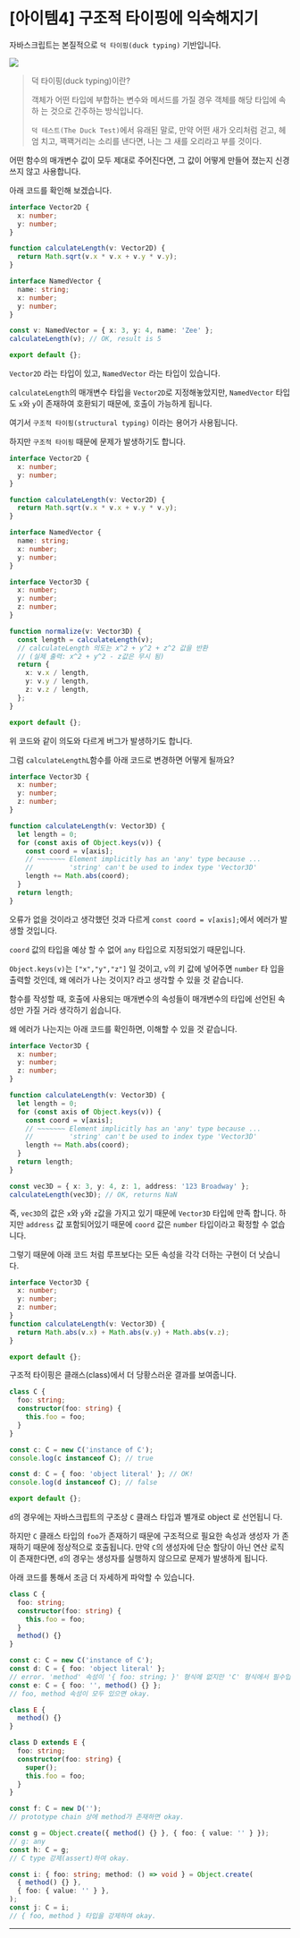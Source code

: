 # [아이템4] 구조적 타이핑에 익숙해지기

자바스크립트는 본질적으로 `덕 타이핑(duck typing)` 기반입니다.

![](https://velog.velcdn.com/images/gusdh2/post/6bc526df-a4b5-40bf-ba9d-1436d9e54d78/image.png)

> 덕 타이핑(duck typing)이란?
>
> 객체가 어떤 타입에 부합하는 변수와 메서드를 가질 경우 객체를 해당 타입에 속하
> 는 것으로 간주하는 방식입니다.
>
> `덕 테스트(The Duck Test)`에서 유래된 말로, 만약 어떤 새가 오리처럼 걷고, 헤엄
> 치고, 꽥꽥거리는 소리를 낸다면, 나는 그 새를 오리라고 부를 것이다.

어떤 함수의 매개변수 값이 모두 제대로 주어진다면, 그 값이 어떻게 만들어 졌는지
신경 쓰지 않고 사용합니다.

아래 코드를 확인해 보겠습니다.

```ts
interface Vector2D {
  x: number;
  y: number;
}

function calculateLength(v: Vector2D) {
  return Math.sqrt(v.x * v.x + v.y * v.y);
}

interface NamedVector {
  name: string;
  x: number;
  y: number;
}

const v: NamedVector = { x: 3, y: 4, name: 'Zee' };
calculateLength(v); // OK, result is 5

export default {};
```

`Vector2D` 라는 타입이 있고, `NamedVector` 라는 타입이 있습니다.

`calculateLength`의 매개변수 타입을 `Vector2D`로 지정해놓았지만, `NamedVector`
타입도 `x`와 `y`이 존재하여 호환되기 때문에, 호출이 가능하게 됩니다.

여기서 `구조적 타이핑(structural typing)` 이라는 용어가 사용됩니다.

하지만 `구조적 타이핑` 때문에 문제가 발생하기도 합니다.

```ts
interface Vector2D {
  x: number;
  y: number;
}

function calculateLength(v: Vector2D) {
  return Math.sqrt(v.x * v.x + v.y * v.y);
}

interface NamedVector {
  name: string;
  x: number;
  y: number;
}

interface Vector3D {
  x: number;
  y: number;
  z: number;
}

function normalize(v: Vector3D) {
  const length = calculateLength(v);
  // calculateLength 의도는 x^2 + y^2 + z^2 값을 반환
  // (실제 출력: x^2 + y^2 - z값은 무시 됨)
  return {
    x: v.x / length,
    y: v.y / length,
    z: v.z / length,
  };
}

export default {};
```

위 코드와 같이 의도와 다르게 버그가 발생하기도 합니다.

그럼 `calculateLengthL`함수를 아래 코드로 변경하면 어떻게 될까요?

```ts
interface Vector3D {
  x: number;
  y: number;
  z: number;
}

function calculateLength(v: Vector3D) {
  let length = 0;
  for (const axis of Object.keys(v)) {
    const coord = v[axis];
    // ~~~~~~~ Element implicitly has an 'any' type because ...
    //         'string' can't be used to index type 'Vector3D'
    length += Math.abs(coord);
  }
  return length;
}
```

오류가 없을 것이라고 생각했던 것과 다르게 `const coord = v[axis];`에서 에러가 발
생할 것입니다.

`coord` 값의 타입을 예상 할 수 없어 `any` 타입으로 지정되었기 때문입니다.

`Object.keys(v)`는 `["x","y","z"]` 일 것이고, `v`의 키 값에 넣어주면 `number` 타
입을 출력할 것인데, 왜 에러가 나는 것이지? 라고 생각할 수 있을 것 같습니다.

함수를 작성할 때, 호출에 사용되는 매개변수의 속성들이 매개변수의 타입에 선언된
속성만 가질 거라 생각하기 쉽습니다.

왜 에러가 나는지는 아래 코드를 확인하면, 이해할 수 있을 것 같습니다.

```ts
interface Vector3D {
  x: number;
  y: number;
  z: number;
}

function calculateLength(v: Vector3D) {
  let length = 0;
  for (const axis of Object.keys(v)) {
    const coord = v[axis];
    // ~~~~~~~ Element implicitly has an 'any' type because ...
    //         'string' can't be used to index type 'Vector3D'
    length += Math.abs(coord);
  }
  return length;
}

const vec3D = { x: 3, y: 4, z: 1, address: '123 Broadway' };
calculateLength(vec3D); // OK, returns NaN
```

즉, `vec3D`의 값은 `x`와 `y`와 `z`값을 가지고 있기 때문에 `Vector3D` 타입에 만족
합니다. 하지만 `address` 값 포함되어있기 때문에 `coord` 값은 `number` 타입이라고
확정할 수 없습니다.

그렇기 때문에 아래 코드 처럼 루프보다는 모든 속성을 각각 더하는 구현이 더 낫습니
다.

```ts
interface Vector3D {
  x: number;
  y: number;
  z: number;
}
function calculateLength(v: Vector3D) {
  return Math.abs(v.x) + Math.abs(v.y) + Math.abs(v.z);
}

export default {};
```

구조적 타이핑은 클래스(class)에서 더 당황스러운 결과를 보여줍니다.

```ts
class C {
  foo: string;
  constructor(foo: string) {
    this.foo = foo;
  }
}

const c: C = new C('instance of C');
console.log(c instanceof C); // true

const d: C = { foo: 'object literal' }; // OK!
console.log(d instanceof C); // false

export default {};
```

`d`의 경우에는 자바스크립트의 구조상 `C` 클래스 타입과 별개로 object 로 선언됩니
다.

하지만 `C` 클래스 타입의 `foo`가 존재하기 때문에 구조적으로 필요한 속성과 생성자
가 존재하기 때문에 정상적으로 호출됩니다. 만약 `C`의 생성자에 단순 할당이 아닌
연산 로직이 존재한다면, `d`의 경우는 생성자를 실행하지 않으므로 문제가 발생하게
됩니다.

아래 코드를 통해서 조금 더 자세하게 파악할 수 있습니다.

```ts
class C {
  foo: string;
  constructor(foo: string) {
    this.foo = foo;
  }
  method() {}
}

const c: C = new C('instance of C');
const d: C = { foo: 'object literal' };
// error. 'method' 속성이 '{ foo: string; }' 형식에 없지만 'C' 형식에서 필수입니다.
const e: C = { foo: '', method() {} };
// foo, method 속성이 모두 있으면 okay.

class E {
  method() {}
}

class D extends E {
  foo: string;
  constructor(foo: string) {
    super();
    this.foo = foo;
  }
}

const f: C = new D('');
// prototype chain 상에 method가 존재하면 okay.

const g = Object.create({ method() {} }, { foo: { value: '' } });
// g: any
const h: C = g;
// C type 강제(assert)하여 okay.

const i: { foo: string; method: () => void } = Object.create(
  { method() {} },
  { foo: { value: '' } },
);
const j: C = i;
// { foo, method } 타입을 강제하여 okay.
```

---
